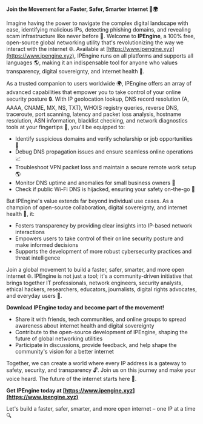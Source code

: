 **Join the Movement for a Faster, Safer, Smarter Internet 🚀🌍**

Imagine having the power to navigate the complex digital landscape with ease, identifying malicious IPs, detecting phishing domains, and revealing scam infrastructure like never before 🔑. Welcome to **IPEngine**, a 100% free, open-source global networking utility that's revolutionizing the way we interact with the internet 🌐. Available at [https://www.ipengine.xyz](https://www.ipengine.xyz), IPEngine runs on all platforms and supports all languages 🌎, making it an indispensable tool for anyone who values transparency, digital sovereignty, and internet health 🔑.

As a trusted companion to users worldwide 🌍, IPEngine offers an array of advanced capabilities that empower you to take control of your online security posture 🔒. With IP geolocation lookup, DNS record resolution (A, AAAA, CNAME, MX, NS, TXT), WHOIS registry queries, reverse DNS, traceroute, port scanning, latency and packet loss analysis, hostname resolution, ASN information, blacklist checking, and network diagnostics tools at your fingertips 🔑, you'll be equipped to:

* Identify suspicious domains and verify scholarship or job opportunities 💼
* Debug DNS propagation issues and ensure seamless online operations 📈
* Troubleshoot VPN packet loss and maintain a secure remote work setup 🌎
* Monitor DNS uptime and anomalies for small business owners 👥
* Check if public Wi-Fi DNS is hijacked, ensuring your safety on-the-go 🚗

But IPEngine's value extends far beyond individual use cases. As a champion of open-source collaboration, digital sovereignty, and internet health 🔑, it:

* Fosters transparency by providing clear insights into IP-based network interactions
* Empowers users to take control of their online security posture and make informed decisions
* Supports the development of more robust cybersecurity practices and threat intelligence

Join a global movement to build a faster, safer, smarter, and more open internet 🌐. IPEngine is not just a tool; it's a community-driven initiative that brings together IT professionals, network engineers, security analysts, ethical hackers, researchers, educators, journalists, digital rights advocates, and everyday users 🤝.

**Download IPEngine today and become part of the movement!**

* Share it with friends, tech communities, and online groups to spread awareness about internet health and digital sovereignty
* Contribute to the open-source development of IPEngine, shaping the future of global networking utilities
* Participate in discussions, provide feedback, and help shape the community's vision for a better internet

Together, we can create a world where every IP address is a gateway to safety, security, and transparency 🔓. Join us on this journey and make your voice heard. The future of the internet starts here 🚀.

**Get IPEngine today at [https://www.ipengine.xyz](https://www.ipengine.xyz)**

Let's build a faster, safer, smarter, and more open internet – one IP at a time 🔍